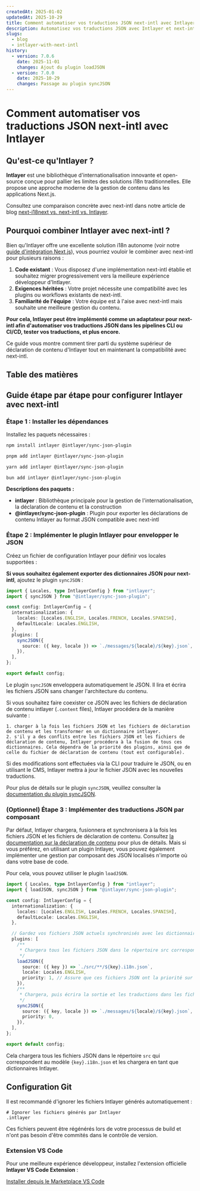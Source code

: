 ```yaml
---
createdAt: 2025-01-02
updatedAt: 2025-10-29
title: Comment automatiser vos traductions JSON next-intl avec Intlayer
description: Automatisez vos traductions JSON avec Intlayer et next-intl pour une internationalisation améliorée dans les applications Next.js.
slugs:
  - blog
  - intlayer-with-next-intl
history:
  - version: 7.0.6
    date: 2025-11-01
    changes: Ajout du plugin loadJSON
  - version: 7.0.0
    date: 2025-10-29
    changes: Passage au plugin syncJSON
---
```


# Comment automatiser vos traductions JSON next-intl avec Intlayer

## Qu'est-ce qu'Intlayer ?

**Intlayer** est une bibliothèque d'internationalisation innovante et open-source conçue pour pallier les limites des solutions i18n traditionnelles. Elle propose une approche moderne de la gestion de contenu dans les applications Next.js.

Consultez une comparaison concrète avec next-intl dans notre article de blog [next-i18next vs. next-intl vs. Intlayer](https://github.com/aymericzip/intlayer/blob/main/docs/blog/fr/next-i18next_vs_next-intl_vs_intlayer.md).

## Pourquoi combiner Intlayer avec next-intl ?

Bien qu'Intlayer offre une excellente solution i18n autonome (voir notre [guide d'intégration Next.js](https://github.com/aymericzip/intlayer/blob/main/docs/docs/fr/intlayer_with_nextjs_16.md)), vous pourriez vouloir le combiner avec next-intl pour plusieurs raisons :

1. **Code existant** : Vous disposez d'une implémentation next-intl établie et souhaitez migrer progressivement vers la meilleure expérience développeur d'Intlayer.
2. **Exigences héritées** : Votre projet nécessite une compatibilité avec les plugins ou workflows existants de next-intl.
3. **Familiarité de l'équipe** : Votre équipe est à l'aise avec next-intl mais souhaite une meilleure gestion du contenu.

**Pour cela, Intlayer peut être implémenté comme un adaptateur pour next-intl afin d'automatiser vos traductions JSON dans les pipelines CLI ou CI/CD, tester vos traductions, et plus encore.**

Ce guide vous montre comment tirer parti du système supérieur de déclaration de contenu d'Intlayer tout en maintenant la compatibilité avec next-intl.

## Table des matières

<TOC/>

## Guide étape par étape pour configurer Intlayer avec next-intl

### Étape 1 : Installer les dépendances

Installez les paquets nécessaires :

```bash packageManager="npm"
npm install intlayer @intlayer/sync-json-plugin
```

```bash packageManager="pnpm"
pnpm add intlayer @intlayer/sync-json-plugin
```

```bash packageManager="yarn"
yarn add intlayer @intlayer/sync-json-plugin
```

```bash packageManager="bun"
bun add intlayer @intlayer/sync-json-plugin
```

**Descriptions des paquets :**

- **intlayer** : Bibliothèque principale pour la gestion de l'internationalisation, la déclaration de contenu et la construction
- **@intlayer/sync-json-plugin** : Plugin pour exporter les déclarations de contenu Intlayer au format JSON compatible avec next-intl

### Étape 2 : Implémenter le plugin Intlayer pour envelopper le JSON

Créez un fichier de configuration Intlayer pour définir vos locales supportées :

**Si vous souhaitez également exporter des dictionnaires JSON pour next-intl**, ajoutez le plugin `syncJSON` :

```typescript fileName="intlayer.config.ts"
import { Locales, type IntlayerConfig } from "intlayer";
import { syncJSON } from "@intlayer/sync-json-plugin";

const config: IntlayerConfig = {
  internationalization: {
    locales: [Locales.ENGLISH, Locales.FRENCH, Locales.SPANISH],
    defaultLocale: Locales.ENGLISH,
  },
  plugins: [
    syncJSON({
      source: ({ key, locale }) => `./messages/${locale}/${key}.json`,
    }),
  ],
};

export default config;
```

Le plugin `syncJSON` enveloppera automatiquement le JSON. Il lira et écrira les fichiers JSON sans changer l'architecture du contenu.

Si vous souhaitez faire coexister ce JSON avec les fichiers de déclaration de contenu intlayer (`.content` files), Intlayer procédera de la manière suivante :

    1. charger à la fois les fichiers JSON et les fichiers de déclaration de contenu et les transformer en un dictionnaire intlayer.
    2. s'il y a des conflits entre les fichiers JSON et les fichiers de déclaration de contenu, Intlayer procédera à la fusion de tous ces dictionnaires. Cela dépendra de la priorité des plugins, ainsi que de celle du fichier de déclaration de contenu (tout est configurable).

Si des modifications sont effectuées via la CLI pour traduire le JSON, ou en utilisant le CMS, Intlayer mettra à jour le fichier JSON avec les nouvelles traductions.

Pour plus de détails sur le plugin `syncJSON`, veuillez consulter la [documentation du plugin syncJSON](https://github.com/aymericzip/intlayer/blob/main/docs/docs/fr/plugins/sync-json.md).

### (Optionnel) Étape 3 : Implémenter des traductions JSON par composant

Par défaut, Intlayer chargera, fusionnera et synchronisera à la fois les fichiers JSON et les fichiers de déclaration de contenu. Consultez [la documentation sur la déclaration de contenu](https://github.com/aymericzip/intlayer/blob/main/docs/docs/fr/dictionary/content_file.md) pour plus de détails. Mais si vous préférez, en utilisant un plugin Intlayer, vous pouvez également implémenter une gestion par composant des JSON localisés n'importe où dans votre base de code.

Pour cela, vous pouvez utiliser le plugin `loadJSON`.

```ts fileName="intlayer.config.ts"
import { Locales, type IntlayerConfig } from "intlayer";
import { loadJSON, syncJSON } from "@intlayer/sync-json-plugin";

const config: IntlayerConfig = {
  internationalization: {
    locales: [Locales.ENGLISH, Locales.FRENCH, Locales.SPANISH],
    defaultLocale: Locales.ENGLISH,
  },

  // Gardez vos fichiers JSON actuels synchronisés avec les dictionnaires Intlayer
  plugins: [
    /**
     * Chargera tous les fichiers JSON dans le répertoire src correspondant au modèle {key}.i18n.json
     */
    loadJSON({
      source: ({ key }) => `./src/**/${key}.i18n.json`,
      locale: Locales.ENGLISH,
      priority: 1, // Assure que ces fichiers JSON ont la priorité sur les fichiers dans `./locales/en/${key}.json`
    }),
    /**
     * Chargera, puis écrira la sortie et les traductions dans les fichiers JSON du répertoire locales
     */
    syncJSON({
      source: ({ key, locale }) => `./messages/${locale}/${key}.json`,
      priority: 0,
    }),
  ],
};

export default config;
```

Cela chargera tous les fichiers JSON dans le répertoire `src` qui correspondent au modèle `{key}.i18n.json` et les chargera en tant que dictionnaires Intlayer.

## Configuration Git

Il est recommandé d'ignorer les fichiers Intlayer générés automatiquement :

```plaintext fileName=".gitignore"
# Ignorer les fichiers générés par Intlayer
.intlayer
```

Ces fichiers peuvent être régénérés lors de votre processus de build et n'ont pas besoin d'être commités dans le contrôle de version.

### Extension VS Code

Pour une meilleure expérience développeur, installez l'extension officielle **Intlayer VS Code Extension** :

[Installer depuis le Marketplace VS Code](https://marketplace.visualstudio.com/items?itemName=intlayer.intlayer-vs-code-extension)
